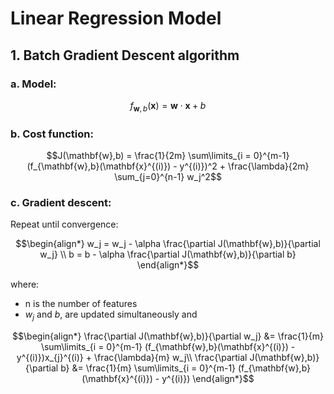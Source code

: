 # Linear Regression Model

## 1.  Batch Gradient Descent algorithm
### a. Model: 
$$ f_{\mathbf{w},b}(\mathbf{x}) = \mathbf{w} \cdot \mathbf{x} + b $$

### b. Cost function:
$$J(\mathbf{w},b) = \frac{1}{2m} \sum\limits_{i = 0}^{m-1} (f_{\mathbf{w},b}(\mathbf{x}^{(i)}) - y^{(i)})^2 + \frac{\lambda}{2m}  \sum_{j=0}^{n-1} w_j^2$$ 

### c. Gradient descent: 
Repeat until convergence: 

$$\begin{align*}
w_j = w_j -  \alpha \frac{\partial J(\mathbf{w},b)}{\partial w_j} \\ 
b = b -  \alpha \frac{\partial J(\mathbf{w},b)}{\partial b}
\end{align*}$$

where: 
* n is the number of features
* $w_j$ and $b$, are updated simultaneously and

$$\begin{align*}
\frac{\partial J(\mathbf{w},b)}{\partial w_j}  &= \frac{1}{m} \sum\limits_{i = 0}^{m-1} (f_{\mathbf{w},b}(\mathbf{x}^{(i)}) - y^{(i)})x_{j}^{(i)}  +  \frac{\lambda}{m} w_j\\
\frac{\partial J(\mathbf{w},b)}{\partial b}  &= \frac{1}{m} \sum\limits_{i = 0}^{m-1} (f_{\mathbf{w},b}(\mathbf{x}^{(i)}) - y^{(i)})
\end{align*}$$
